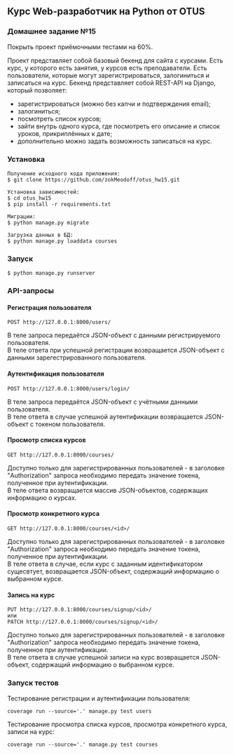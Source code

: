 ## **Курс Web-разработчик на Python от OTUS**

### **Домашнее задание №15**
Покрыть проект приёмочными тестами на 60%.

Проект представляет собой базовый бекенд для сайта с курсами.
Есть курс, у которого есть занятия, у курсов есть преподаватели. Есть пользователи, которые могут зарегистрироваться, залогиниться и записаться на курс.
Бекенд представляет собой REST-API на Django, который позволяет: 
- зарегистрироваться (можно без капчи и подтверждения email); 
- залогиниться; 
- посмотреть список курсов; 
- зайти внутрь одного курса, где посмотреть его описание и список уроков, прикриплённых к дате; 
- дополнительно можно задать возможность записаться на курс. 

### Установка

```консоль
Получение исходного кода приложения:
$ git clone https://github.com/zokMeodoff/otus_hw15.git

Установка зависимостей:
$ cd otus_hw15
$ pip install -r requirements.txt

Миграции:
$ python manage.py migrate

Загрузка данных в БД:
$ python manage.py loaddata courses

```

### Запуск

```консоль
$ python manage.py runserver
```

### API-запросы

#### Регистрация пользователя

    POST http://127.0.0.1:8000/users/ 

В теле запроса передаётся JSON-объект с данными регистрируемого пользователя.  
В теле ответа при успешной регистрации возвращается JSON-объект с данными зарегестрированного пользователя.

#### Аутентификация пользователя

	POST http://127.0.0.1:8000/users/login/

В теле запроса передаётся JSON-объект с учётными данными пользователя.  
В теле ответа в случае успешной аутентификации возвращается JSON-объект с токеном пользователя.

#### Просмотр списка курсов

    GET http://127.0.0.1:8000/courses/

Доступно только для зарегистрированных пользователей - в заголовке "Authorization" запроса необходимо передать значение токена, полученное при аутентификации.  
В теле ответа возвращается массив JSON-объектов, содержащих информацию о курсах.

#### Просмотр конкретного курса

    GET http://127.0.0.1:8000/courses/<id>/

Доступно только для зарегистрированных пользователей - в заголовке "Authorization" запроса необходимо передать значение токена, полученное при аутентификации.  
В теле ответа в случае, если курс с заданным идентификатором сущесвтует, возвращается JSON-объект, содержащий информацию о выбранном курсе.

#### Запись на курс

    PUT http://127.0.0.1:8000/courses/signup/<id>/
    или
    PATCH http://127.0.0.1:8000/courses/signup/<id>/

Доступно только для зарегистрированных пользователей - в заголовке "Authorization" запроса необходимо передать значение токена, полученное при аутентификации.  
В теле ответа в случае успешной записи на курс возвращается JSON-объект, содержащий
информацию о выбранном курсе.

### Запуск тестов

Тестирование регистрации и аутентификации пользователя:

    coverage run --source='.' manage.py test users

Тестирование просмотра списка курсов, просмотра конкретного курса, записи на курс:

    coverage run --source='.' manage.py test courses
